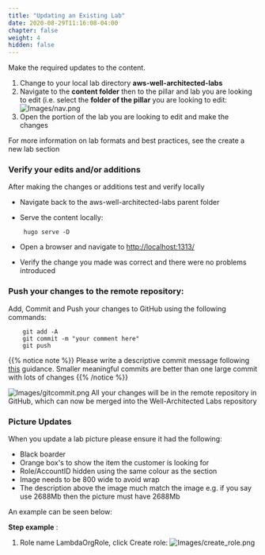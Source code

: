 ```yaml
---
title: "Updating an Existing Lab"
date: 2020-08-29T11:16:08-04:00
chapter: false
weight: 4
hidden: false
---
```


Make the required updates to the content.

1. Change to your local lab directory **aws-well-architected-labs**
2. Navigate to the **content folder** then to the pillar and lab you are looking to edit (i.e. select the **folder of the pillar** you are looking to edit:
  ![Images/nav.png](/Contributing/Images/nav.png?classes=lab_picture_small)
3. Open the portion of the lab you are looking to edit and make the changes

For more information on lab formats and best practices, see the create a new lab section

### Verify your edits and/or additions
After making the changes or additions test and verify locally
 - Navigate back to the aws-well-architected-labs parent folder
 - Serve the content locally:

        hugo serve -D

 - Open a browser and navigate to [http://localhost:1313/](http://localhost:1313/)
 - Verify the change you made was correct and there were no problems introduced

### Push your changes to the remote repository:
Add, Commit and Push your changes to GitHub using the following commands:

        git add -A
        git commit -m "your comment here"
        git push

{{% notice note %}}
Please write a descriptive commit message following [this](https://git-scm.com/book/en/v2/Distributed-Git-Contributing-to-a-Project) guidance. Smaller meaningful commits are better than one large commit with lots of changes
{{% /notice %}}

  ![Images/gitcommit.png](/Contributing/Images/gitcommit.png?classes=lab_picture_small)
All your changes will be in the remote repository in GitHub, which can now be merged into the Well-Architected Labs repository


### Picture Updates
When you update a lab picture please ensure it had the following:
* Black boarder
* Orange box's to show the item the customer is looking for
* Role/AccountID hidden using the same colour as the section 
* Image needs to be 800 wide to avoid wrap
* The description above the image much match the image e.g. if you say use 2688Mb then the picture must have 2688Mb

An example can be seen below:

**Step example** :
1. Role name LambdaOrgRole, click Create role:
![Images/create_role.png](/Cost/300_Organization_Data_CUR_Connection/Images/create_role.png)
